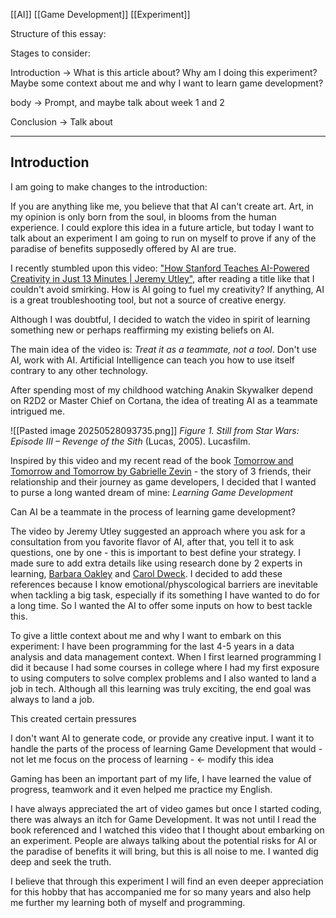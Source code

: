 [[AI]] [[Game Development]] [[Experiment]]


Structure of this essay:

Stages to consider: 

Introduction ->  What is this article about? Why am I doing this experiment? Maybe some context about me and why I want to learn game development?

body -> Prompt, and maybe talk about week 1 and 2 

Conclusion -> Talk about 


_____________

## Introduction

I am going to make changes to the introduction:

If you are anything like me, you believe that that AI can't create art. Art, in my opinion is only born from the soul, in blooms from the human experience. I could explore this idea in a future article, but today I want to talk about an experiment I am going to run on myself to prove if any of the paradise of benefits supposedly offered by AI are true.

I recently stumbled upon this video: ["How Stanford Teaches AI-Powered Creativity in Just 13 Minutes | Jeremy Utley"](https://www.youtube.com/watch?v=wv779vmyPVY), after reading a title like that I couldn't avoid smirking. How is AI going to fuel my creativity? If anything, AI is a great troubleshooting tool, but not a source of creative energy. 

Although I was doubtful, I decided to watch the video in spirit of learning something new or perhaps reaffirming my existing beliefs on AI.

The main idea of the video is: *Treat it as a teammate, not a tool*. Don't use AI, work with AI. Artificial Intelligence can teach you how to use itself contrary to any other technology.

After spending most of my childhood watching Anakin Skywalker depend on R2D2 or Master Chief on Cortana, the idea of treating AI as a teammate intrigued me.

![[Pasted image 20250528093735.png]]
_Figure 1. Still from_ _Star Wars: Episode III – Revenge of the Sith_ (Lucas, 2005). Lucasfilm.

Inspired by this video and my recent read of the book [Tomorrow and Tomorrow and Tomorrow by Gabrielle Zevin](https://en.wikipedia.org/wiki/Tomorrow,_and_Tomorrow,_and_Tomorrow_(novel)) - the story of 3 friends, their relationship and their journey as game developers, I decided that I wanted to purse a long wanted dream of mine: *Learning Game Development*

Can AI be a teammate in the process of learning game development? 

The video by Jeremy Utley suggested an approach where you ask for a consultation from you favorite flavor of AI, after that, you tell it to ask questions, one by one - this is important to best define your strategy. I made sure to add extra details like using research done by 2 experts in learning, [Barbara Oakley](https://barbaraoakley.com/) and [Carol Dweck](https://profiles.stanford.edu/carol-dweck). I decided to add these references because I know emotional/physcological barriers are inevitable when tackling a big task, especially if its something I have wanted to do for a long time. So I wanted the AI to offer some inputs on how to best tackle this. 





To give a little context about me and why I want to embark on this experiment: I have been programming for the last 4-5 years in a data analysis and data management context. When I first learned programming I did it because I had some courses in college where I had my first exposure to using computers to solve complex problems and I also wanted to land a job in tech. Although all this learning was truly exciting, the end goal was always to land a job. 

This created certain pressures


I don't want AI to generate code, or provide any creative input. I want it to handle the parts of the process of learning Game Development that would - not let me focus on the process of learning - <- modify this idea


Gaming has been an important part of my life, I have learned the value of progress, teamwork and it even helped me practice my English.

I have always appreciated the art of video games but once I started coding, there was always an itch for Game Development. It was not until I read the book referenced and I watched this video that I thought about embarking on an experiment. People are always talking about the potential risks for AI or the paradise of benefits it will bring, but this is all noise to me. I wanted dig deep and seek the truth. 

I believe that through this experiment I will find an even deeper appreciation for this hobby that has accompanied me for so many years and also help me further my learning both of myself and programming.